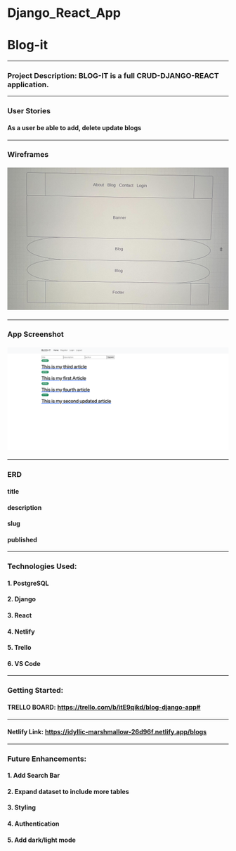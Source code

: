 # Django_React_App

# Blog-it
---

### Project Description:  BLOG-IT is a full CRUD-DJANGO-REACT application. 

---

### User Stories 

#### As a user be able to add, delete update blogs


---

### Wireframes
#### ![banner](./images/IMG_5689.jpg)

---

### App Screenshot
#### ![banner](./images/app.png)
---
### ERD

#### title 
#### description
#### slug 
#### published 

---

### Technologies Used:
#### 1. PostgreSQL
#### 2. Django
#### 3. React
#### 4. Netlify
#### 5. Trello
#### 6. VS Code


---

### Getting Started: 
#### TRELLO BOARD: https://trello.com/b/itE9qikd/blog-django-app#

---

#### Netlify Link: https://idyllic-marshmallow-26d96f.netlify.app/blogs

---

### Future Enhancements: 
#### 1. Add Search Bar
#### 2. Expand dataset to include more tables
#### 3. Styling
#### 4. Authentication
#### 5. Add dark/light mode 